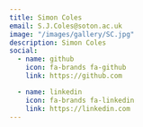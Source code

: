 ```yaml
---
title: Simon Coles
email: S.J.Coles@soton.ac.uk
image: "/images/gallery/SC.jpg"
description: Simon Coles
social: 
  - name: github
    icon: fa-brands fa-github
    link: https://github.com

  - name: linkedin
    icon: fa-brands fa-linkedin
    link: https://linkedin.com
---
```


